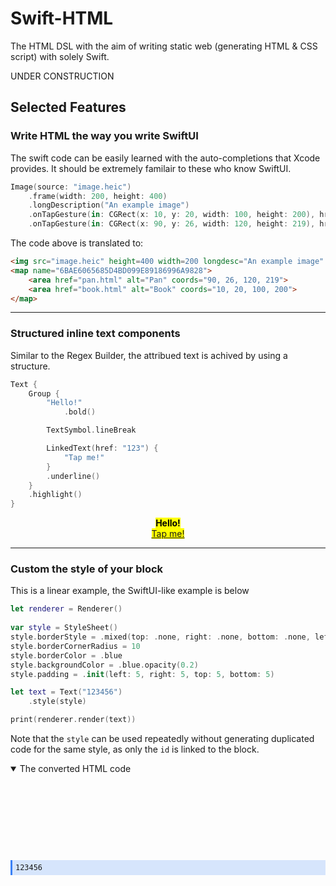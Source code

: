 # Swift-HTML
The HTML DSL with the aim of writing static web (generating HTML &amp; CSS script) with solely Swift.

UNDER CONSTRUCTION

## Selected Features

### Write HTML the way you write SwiftUI

The swift code can be easily learned with the auto-completions that Xcode provides. It should be extremely familair to these who know SwiftUI.
```Swift
Image(source: "image.heic")
    .frame(width: 200, height: 400)
    .longDescription("An example image")
    .onTapGesture(in: CGRect(x: 10, y: 20, width: 100, height: 200), href: "book.html", alternativeText: "Book")
    .onTapGesture(in: CGRect(x: 90, y: 26, width: 120, height: 219), href: "pan.html",  alternativeText: "Pan")
```
The code above is translated to:
```HTML
<img src="image.heic" height=400 width=200 longdesc="An example image" usemap="#6BAE6065685D4BD099E89186996A9828">
<map name="6BAE6065685D4BD099E89186996A9828">
    <area href="pan.html" alt="Pan" coords="90, 26, 120, 219">
    <area href="book.html" alt="Book" coords="10, 20, 100, 200">
</map>
```

---

### Structured inline text components

Similar to the Regex Builder, the attribued text is achived by using a structure.
```swift
Text {
    Group {
        "Hello!"
            .bold()

        TextSymbol.lineBreak

        LinkedText(href: "123") {
            "Tap me!"
        }
        .underline()
    }
    .highlight()
}
``` 

<p align="center">
    <mark>
        <b>Hello!</b>
        <br>
        <u><a href="123">Tap me!</a></u>
    </mark>
</p>


---

### Custom the style of your block

This is a linear example, the SwiftUI-like example is below
```swift
let renderer = Renderer()
        
var style = StyleSheet()
style.borderStyle = .mixed(top: .none, right: .none, bottom: .none, left: .solid)
style.borderCornerRadius = 10
style.borderColor = .blue
style.backgroundColor = .blue.opacity(0.2)
style.padding = .init(left: 5, right: 5, top: 5, bottom: 5)

let text = Text("123456")
    .style(style)

print(renderer.render(text))
```
Note that the `style` can be used repeatedly without generating duplicated code for the same style, as only the `id` is linked to the block.

<details open>
    <summary>The converted HTML code</summary>
    <code>
    <!DOCTYPE html>
    <html>
        <head>
            <title>12345</title>
            <style>
                .iE0341D48_3F93_4E0A_BF79_5B806FC5A640 {
                    border-color: rgb(58, 129, 246);
                    border-style: none none none solid;
                    border-radius: 10;
                    padding: 5px 5px 5px 5px;
                    background-color: rgba(58, 129, 246, 0.20000000298023224);
                }
            </style>
        </head>
        <body>
            <p class=iE0341D48_3F93_4E0A_BF79_5B806FC5A640>123456</p>
        </body>
    </html>
    </code>
</details>
